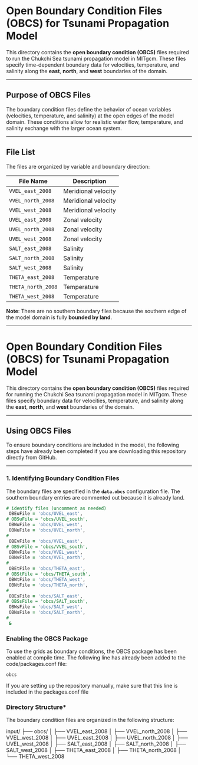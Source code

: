 # Open Boundary Condition Files (OBCS) for Tsunami Propagation Model

This directory contains the **open boundary condition (OBCS)** files required to run the Chukchi Sea tsunami propagation model in MITgcm. These files specify time-dependent boundary data for velocities, temperature, and salinity along the **east**, **north**, and **west** boundaries of the domain.

---

## **Purpose of OBCS Files**
The boundary condition files define the behavior of ocean variables (velocities, temperature, and salinity) at the open edges of the model domain. These conditions allow for realistic water flow, temperature, and salinity exchange with the larger ocean system.

---

## **File List**
The files are organized by variable and boundary direction:

| File Name            | Description          |
|-----------------------|----------------------|
| `VVEL_east_2008`     | Meridional velocity  |
| `VVEL_north_2008`    | Meridional velocity  |
| `VVEL_west_2008`     | Meridional velocity  |
| `UVEL_east_2008`     | Zonal velocity       |
| `UVEL_north_2008`    | Zonal velocity       |
| `UVEL_west_2008`     | Zonal velocity       |
| `SALT_east_2008`     | Salinity             |
| `SALT_north_2008`    | Salinity             |
| `SALT_west_2008`     | Salinity             |
| `THETA_east_2008`    | Temperature          |
| `THETA_north_2008`   | Temperature          |
| `THETA_west_2008`    | Temperature          |


**Note**: There are no southern boundary files because the southern edge of the model domain is fully **bounded by land**.

---

# Open Boundary Condition Files (OBCS) for Tsunami Propagation Model

This directory contains the **open boundary condition (OBCS)** files required for running the Chukchi Sea tsunami propagation model in MITgcm. These files specify boundary data for velocities, temperature, and salinity along the **east**, **north**, and **west** boundaries of the domain.

---

## **Using OBCS Files**
To ensure boundary conditions are included in the model, the following steps have already been completed if you are downloading this repository directly from GitHub.

---

### **1. Identifying Boundary Condition Files**
The boundary files are specified in the **`data.obcs`** configuration file. The southern boundary entries are commented out because it is already land.

```fortran
# identify files (uncomment as needed)
 OBEuFile = 'obcs/UVEL_east',
# OBSuFile = 'obcs/UVEL_south',
 OBWuFile = 'obcs/UVEL_west',
 OBNuFile = 'obcs/UVEL_north',
#
 OBEvFile = 'obcs/VVEL_east',
# OBSvFile = 'obcs/VVEL_south',
 OBWvFile = 'obcs/VVEL_west',
 OBNvFile = 'obcs/VVEL_north',
#
 OBEtFile = 'obcs/THETA_east',
# OBStFile = 'obcs/THETA_south',
 OBWtFile = 'obcs/THETA_west',
 OBNtFile = 'obcs/THETA_north',
#
 OBEsFile = 'obcs/SALT_east',
# OBSsFile = 'obcs/SALT_south',
 OBWsFile = 'obcs/SALT_west',
 OBNsFile = 'obcs/SALT_north',
#
 &
```

### **Enabling the OBCS Package**
To use the grids as boundary conditions, the OBCS package has been enabled at compile time. The following line has already been added to the code/packages.conf file:

```
obcs
```
If you are setting up the repository manually, make sure that this line is included in the packages.conf file

### **Directory Structure***
The boundary condition files are organized in the following structure:

input/
├── obcs/
│   ├── VVEL_east_2008
│   ├── VVEL_north_2008
│   ├── VVEL_west_2008
│   ├── UVEL_east_2008
│   ├── UVEL_north_2008
│   ├── UVEL_west_2008
│   ├── SALT_east_2008
│   ├── SALT_north_2008
│   ├── SALT_west_2008
│   ├── THETA_east_2008
│   ├── THETA_north_2008
│   └── THETA_west_2008
